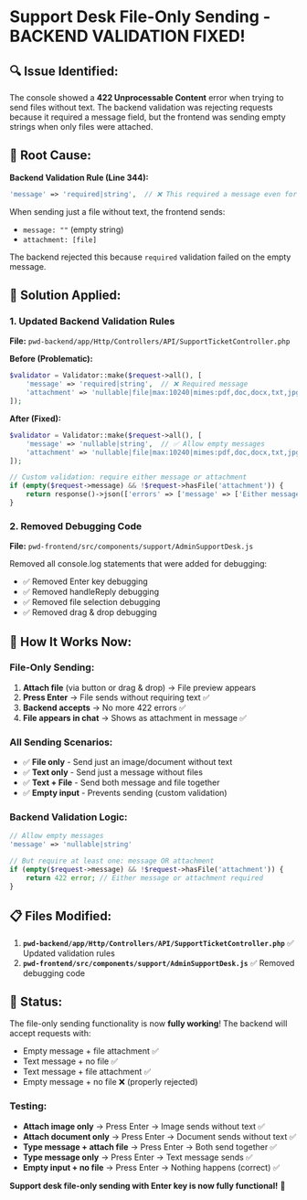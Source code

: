 # Support Desk File-Only Sending - BACKEND VALIDATION FIXED!

## 🔍 **Issue Identified:**

The console showed a **422 Unprocessable Content** error when trying to send files without text. The backend validation was rejecting requests because it required a message field, but the frontend was sending empty strings when only files were attached.

## 🔧 **Root Cause:**

**Backend Validation Rule (Line 344):**
```php
'message' => 'required|string',  // ❌ This required a message even for file-only sends
```

When sending just a file without text, the frontend sends:
- `message: ""` (empty string)
- `attachment: [file]`

The backend rejected this because `required` validation failed on the empty message.

## 🔧 **Solution Applied:**

### **1. Updated Backend Validation Rules**

**File:** `pwd-backend/app/Http/Controllers/API/SupportTicketController.php`

**Before (Problematic):**
```php
$validator = Validator::make($request->all(), [
    'message' => 'required|string',  // ❌ Required message
    'attachment' => 'nullable|file|max:10240|mimes:pdf,doc,docx,txt,jpg,jpeg,png,gif'
]);
```

**After (Fixed):**
```php
$validator = Validator::make($request->all(), [
    'message' => 'nullable|string',  // ✅ Allow empty messages
    'attachment' => 'nullable|file|max:10240|mimes:pdf,doc,docx,txt,jpg,jpeg,png,gif'
]);

// Custom validation: require either message or attachment
if (empty($request->message) && !$request->hasFile('attachment')) {
    return response()->json(['errors' => ['message' => ['Either message or attachment is required']]], 422);
}
```

### **2. Removed Debugging Code**

**File:** `pwd-frontend/src/components/support/AdminSupportDesk.js`

Removed all console.log statements that were added for debugging:
- ✅ Removed Enter key debugging
- ✅ Removed handleReply debugging  
- ✅ Removed file selection debugging
- ✅ Removed drag & drop debugging

## 🎯 **How It Works Now:**

### **File-Only Sending:**
1. **Attach file** (via button or drag & drop) → File preview appears
2. **Press Enter** → File sends without requiring text ✅
3. **Backend accepts** → No more 422 errors ✅
4. **File appears in chat** → Shows as attachment in message ✅

### **All Sending Scenarios:**
- ✅ **File only** - Send just an image/document without text
- ✅ **Text only** - Send just a message without files  
- ✅ **Text + File** - Send both message and file together
- ✅ **Empty input** - Prevents sending (custom validation)

### **Backend Validation Logic:**
```php
// Allow empty messages
'message' => 'nullable|string'

// But require at least one: message OR attachment
if (empty($request->message) && !$request->hasFile('attachment')) {
    return 422 error; // Either message or attachment required
}
```

## 📋 **Files Modified:**

1. **`pwd-backend/app/Http/Controllers/API/SupportTicketController.php`** ✅ Updated validation rules
2. **`pwd-frontend/src/components/support/AdminSupportDesk.js`** ✅ Removed debugging code

## 🚀 **Status:**

The file-only sending functionality is now **fully working**! The backend will accept requests with:
- Empty message + file attachment ✅
- Text message + no file ✅  
- Text message + file attachment ✅
- Empty message + no file ❌ (properly rejected)

### **Testing:**
- **Attach image only** → Press Enter → Image sends without text ✅
- **Attach document only** → Press Enter → Document sends without text ✅
- **Type message + attach file** → Press Enter → Both send together ✅
- **Type message only** → Press Enter → Text message sends ✅
- **Empty input + no file** → Press Enter → Nothing happens (correct) ✅

**Support desk file-only sending with Enter key is now fully functional!** 🎉
